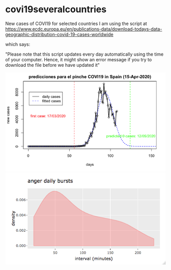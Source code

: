 # covi19severalcountries
New cases of COVI19 for selected countries
I am using the script at <https://www.ecdc.europa.eu/en/publications-data/download-todays-data-geographic-distribution-covid-19-cases-worldwide>

which says:

"Please note that this script updates every day automatically using the time of your computer. Hence, it might show an error message if you try to download the file before we have updated it"

<img src="https://github.com/norberello/covi19severalcountries/blob/master/000021.png">

<img src="https://github.com/norberello/covi19severalcountries/blob/master/Rplot.png">



